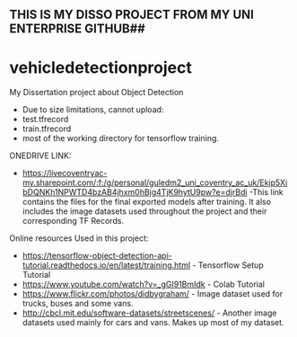 ## THIS IS MY DISSO PROJECT FROM MY UNI ENTERPRISE GITHUB##


# vehicledetectionproject
My Dissertation project about Object Detection

- Due to size limitations,  cannot upload:
 - test.tfrecord
 - train.tfrecord
 - most of the working directory for tensorflow training.
 
 ONEDRIVE LINK:
 
 - https://livecoventryac-my.sharepoint.com/:f:/g/personal/guledm2_uni_coventry_ac_uk/Ekjp5XibDQNKh1NPWTD4bzAB4jhxm0hBjg4TjK9hytU9pw?e=djrBdi
 -This link contains the files for the final exported models after training. It also includes the image datasets used throughout the project and their corresponding TF Records.


Online resources Used in this project:

- https://tensorflow-object-detection-api-tutorial.readthedocs.io/en/latest/training.html - Tensorflow Setup Tutorial
- https://www.youtube.com/watch?v=_gGI91BmIdk - Colab Tutorial
- https://www.flickr.com/photos/didbygraham/ - Image dataset used for trucks, buses and some vans.
- http://cbcl.mit.edu/software-datasets/streetscenes/ - Another image datasets used mainly for cars and vans. Makes up most of my dataset.
